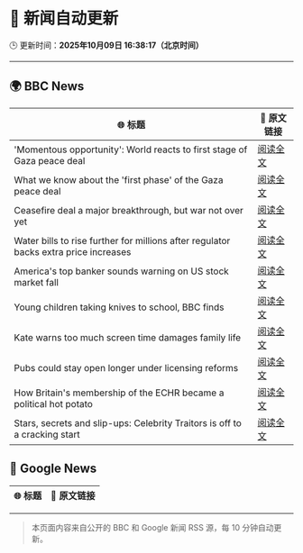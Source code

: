 # 🧠 新闻自动更新

🕒 更新时间：**2025年10月09日 16:38:17（北京时间）**

---

## 🌍 BBC News

| 🌐 标题 | 🔗 原文链接 |
|--------|-------------|
| 'Momentous opportunity': World reacts to first stage of Gaza peace deal | [阅读全文](https://www.bbc.com/news/articles/c8rvzzjnxe1o?at_medium=RSS&at_campaign=rss) |
| What we know about the 'first phase' of the Gaza peace deal | [阅读全文](https://www.bbc.com/news/articles/cvgqx7ygq41o?at_medium=RSS&at_campaign=rss) |
| Ceasefire deal a major breakthrough, but war not over yet | [阅读全文](https://www.bbc.com/news/articles/c99gzzd9yvzo?at_medium=RSS&at_campaign=rss) |
| Water bills to rise further for millions after regulator backs extra price increases | [阅读全文](https://www.bbc.com/news/articles/cvg4jkexgl1o?at_medium=RSS&at_campaign=rss) |
| America's top banker sounds warning on US stock market fall | [阅读全文](https://www.bbc.com/news/articles/cg5ej03p604o?at_medium=RSS&at_campaign=rss) |
| Young children taking knives to school, BBC finds | [阅读全文](https://www.bbc.com/news/articles/c77d06vde4po?at_medium=RSS&at_campaign=rss) |
| Kate warns too much screen time damages family life | [阅读全文](https://www.bbc.com/news/articles/ckgek62l6pzo?at_medium=RSS&at_campaign=rss) |
| Pubs could stay open longer under licensing reforms | [阅读全文](https://www.bbc.com/news/articles/c1l830m55dno?at_medium=RSS&at_campaign=rss) |
| How Britain's membership of the ECHR became a political hot potato | [阅读全文](https://www.bbc.com/news/articles/cm283eqje03o?at_medium=RSS&at_campaign=rss) |
| Stars, secrets and slip-ups: Celebrity Traitors is off to a cracking start | [阅读全文](https://www.bbc.com/news/articles/c2038w7lgx1o?at_medium=RSS&at_campaign=rss) |

## 📰 Google News

| 🌐 标题 | 🔗 原文链接 |
|--------|-------------|

---
> 本页面内容来自公开的 BBC 和 Google 新闻 RSS 源，每 10 分钟自动更新。